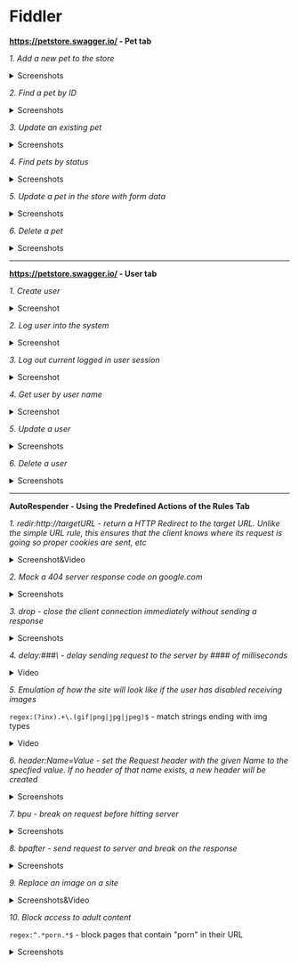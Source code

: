 # Fiddler

**https://petstore.swagger.io/ - Pet tab**

*1. Add a new pet to the store*

<details>
  <summary>Screenshots</summary>
  
  ![Fiddler](https://github.com/Meiliger/Fiddler/blob/main/Screenshots%20and%20Videos/Pet/Add%20a%20new%20pet%20-%20swagger.png)
  
  ![Fiddler](https://github.com/Meiliger/Fiddler/blob/main/Screenshots%20and%20Videos/Pet/Add%20parrot%20JSON.png)
</details>

*2. Find a pet by ID*

<details>
  <summary>Screenshots</summary>
  
  ![Fiddler](https://github.com/Meiliger/Fiddler/blob/main/Screenshots%20and%20Videos/Pet/Find%20pet%20-%20swagger.png)
  
  ![Fiddler](https://github.com/Meiliger/Fiddler/blob/main/Screenshots%20and%20Videos/Pet/Find%20pet%20-%20Fiddler.png)
</details>

*3. Update an existing pet*

<details>
  <summary>Screenshots</summary>
  
  ![Fiddler](https://github.com/Meiliger/Fiddler/blob/main/Screenshots%20and%20Videos/Pet/Update%20pet%20in%20swagger.png)
  
  ![Fiddler](https://github.com/Meiliger/Fiddler/blob/main/Screenshots%20and%20Videos/Pet/Update%20pet%20in%20fiddler.png)
</details>


*4. Find pets by status*

<details>
  <summary>Screenshots</summary>
  
  ![Fiddler](https://github.com/Meiliger/Fiddler/blob/main/Screenshots%20and%20Videos/Pet/Available%20in%20swagger.png)
  
  ![Fiddler](https://github.com/Meiliger/Fiddler/blob/main/Screenshots%20and%20Videos/Pet/Available%20-%20Fiddler.png)
</details>

*5. Update a pet in the store with form data*

<details>
  <summary>Screenshots</summary>
  
  ![Fiddler](https://github.com/Meiliger/Fiddler/blob/main/Screenshots%20and%20Videos/Pet/Update%20pet%20with%20form%20data%20-%20swagger.png)
  
  ![Fiddler](https://github.com/Meiliger/Fiddler/blob/main/Screenshots%20and%20Videos/Pet/Update%20pet%20with%20form%20data%20-%20Fiddler.png)
</details>

*6. Delete a pet*

<details>
  <summary>Screenshots</summary>
  
  ![Fiddler](https://github.com/Meiliger/Fiddler/blob/main/Screenshots%20and%20Videos/Pet/Delete%20a%20pet%20in%20swagger.png)
  
  ![Fiddler](https://github.com/Meiliger/Fiddler/blob/main/Screenshots%20and%20Videos/Pet/Delete%20pet%20-%20Fiddler.png)
  
  ![Fiddler](https://github.com/Meiliger/Fiddler/blob/main/Screenshots%20and%20Videos/Pet/Get%20delete%20check.png)
</details>

***

**https://petstore.swagger.io/ - User tab**

*1. Create user*

<details>
  <summary>Screenshot</summary>
  
  ![Fiddler](https://github.com/Meiliger/Fiddler/blob/main/Screenshots%20and%20Videos/User/Create%20user.png)
</details>

*2. Log user into the system*

<details>
  <summary>Screenshot</summary>
  
  ![Fiddler](https://github.com/Meiliger/Fiddler/blob/main/Screenshots%20and%20Videos/User/Log%20in.png)
</details>

*3. Log out current logged in user session*

<details>
  <summary>Screenshot</summary>
  
  ![Fiddler](https://github.com/Meiliger/Fiddler/blob/main/Screenshots%20and%20Videos/User/Log%20out.png)
</details>

*4. Get user by user name*

<details>
  <summary>Screenshot</summary>
  
  ![Fiddler](https://github.com/Meiliger/Fiddler/blob/main/Screenshots%20and%20Videos/User/Get%20user%20by%20user%20name%201.png)
</details>

*5. Update a user*

<details>
  <summary>Screenshots</summary>
  
  ![Fiddler](https://github.com/Meiliger/Fiddler/blob/main/Screenshots%20and%20Videos/User/Updated%20user%20-%20Swagger.png)
  
  ![Fiddler](https://github.com/Meiliger/Fiddler/blob/main/Screenshots%20and%20Videos/User/Updated%20user%20-%20Fiddler.png)
  
  ![Fiddler](https://github.com/Meiliger/Fiddler/blob/main/Screenshots%20and%20Videos/User/Get%20user%20by%20user%20name%202.png)
</details>

*6. Delete a user*

<details>
  <summary>Screenshots</summary>
  
  ![Fiddler](https://github.com/Meiliger/Fiddler/blob/main/Screenshots%20and%20Videos/User/Delete%20user.png)
  
  ![Fiddler](https://github.com/Meiliger/Fiddler/blob/main/Screenshots%20and%20Videos/User/Get%20user%20by%20user%20name%203.png)
</details>

***

**AutoRespender - Using the Predefined Actions of the Rules Tab**

*1. redir:http://targetURL - return a HTTP Redirect to the target URL. Unlike the simple URL rule, this ensures that the client knows where its request is going so proper cookies are sent, etc*

<details>
  <summary>Screenshot&Video</summary>
  
  ![Fiddler](https://github.com/Meiliger/Fiddler/blob/main/Screenshots%20and%20Videos/AutoRespender/Redirect.png)
  
  [![Fiddler]()](https://drive.google.com/file/d/14_8q0qR81Ac0EZP0Nz6m5t2TbB5ssvVF/view?usp=share_link)
</details>

*2. Mock a 404 server response code on google.com*

<details>
  <summary>Screenshots</summary>
  
  ![Fiddler](https://github.com/Meiliger/Fiddler/blob/main/Screenshots%20and%20Videos/AutoRespender/404%201.png)
  
  ![Fiddler](https://github.com/Meiliger/Fiddler/blob/main/Screenshots%20and%20Videos/AutoRespender/404%202.png)
  
  ![Fiddler](https://github.com/Meiliger/Fiddler/blob/main/Screenshots%20and%20Videos/AutoRespender/404%203.png)
</details>

*3. drop - close the client connection immediately without sending a response*

<details>
  <summary>Screenshots</summary>
  
  ![Fiddler](https://github.com/Meiliger/Fiddler/blob/main/Screenshots%20and%20Videos/AutoRespender/dropped%201.png)
  
  ![Fiddler](https://github.com/Meiliger/Fiddler/blob/main/Screenshots%20and%20Videos/AutoRespender/dropped%202.png)
</details>

*4. delay:###\ - delay sending request to the server by #### of milliseconds*

<details>
  <summary>Video</summary>
  
  [![Fiddler]()](https://drive.google.com/file/d/1tUoOwTkT0vDoxw76zX3yGNPShs-2LbF0/view?usp=share_link)
</details>

*5. Emulation of how the site will look like if the user has disabled receiving images*

`regex:(?inx).+\.(gif|png|jpg|jpeg)$` - match strings ending with img types

<details>
  <summary>Video</summary>
  
  [![Fiddler]()](https://drive.google.com/file/d/1zayco96z1n5PpawtxT4ZICB0eJIUt2O2/view?usp=share_link)
</details>

*6. header:Name=Value - set the Request header with the given Name to the specfied value. If no header of that name exists, a new header will be created*

<details>
  <summary>Screenshots</summary>
  
  ![Fiddler](https://github.com/Meiliger/Fiddler/blob/main/Screenshots%20and%20Videos/AutoRespender/add%20a%20header%201.png)
  
  ![Fiddler](https://github.com/Meiliger/Fiddler/blob/main/Screenshots%20and%20Videos/AutoRespender/add%20a%20header%202.png)
  
  ![Fiddler](https://github.com/Meiliger/Fiddler/blob/main/Screenshots%20and%20Videos/AutoRespender/change%20header%20on%20google%201.png)
  
  ![Fiddler](https://github.com/Meiliger/Fiddler/blob/main/Screenshots%20and%20Videos/AutoRespender/change%20header%20on%20google%202.png)
  
  [![Fiddler]()](https://drive.google.com/file/d/1P5QY69B_7g5ffh8bUG40GNu5BV-d_QtG/view?usp=share_link)
</details>

*7. bpu - break on request before hitting server*

<details>
  <summary>Screenshots</summary>
  
  ![Fiddler](https://github.com/Meiliger/Fiddler/blob/main/Screenshots%20and%20Videos/AutoRespender/petstoremain.png)
  
  ![Fiddler](https://github.com/Meiliger/Fiddler/blob/main/Screenshots%20and%20Videos/AutoRespender/bpu%201.png)
  
  ![Fiddler](https://github.com/Meiliger/Fiddler/blob/main/Screenshots%20and%20Videos/AutoRespender/bpu%202.png)
  
  ![Fiddler](https://github.com/Meiliger/Fiddler/blob/main/Screenshots%20and%20Videos/AutoRespender/bpu%203.png)
  
  ![Fiddler](https://github.com/Meiliger/Fiddler/blob/main/Screenshots%20and%20Videos/AutoRespender/bpu%204.png)
  
  ![Fiddler](https://github.com/Meiliger/Fiddler/blob/main/Screenshots%20and%20Videos/AutoRespender/bpu%205.png)
  
  ![Fiddler](https://github.com/Meiliger/Fiddler/blob/main/Screenshots%20and%20Videos/AutoRespender/bpu%206.png)
  
  ![Fiddler](https://github.com/Meiliger/Fiddler/blob/main/Screenshots%20and%20Videos/AutoRespender/bpu%207.png)
</details>

*8. bpafter - send request to server and break on the response*

<details>
  <summary>Screenshots</summary>
  
  ![Fiddler](https://github.com/Meiliger/Fiddler/blob/main/Screenshots%20and%20Videos/AutoRespender/bpafter%201.png)
  
  ![Fiddler](https://github.com/Meiliger/Fiddler/blob/main/Screenshots%20and%20Videos/AutoRespender/bpafter%202.png)
  
  ![Fiddler](https://github.com/Meiliger/Fiddler/blob/main/Screenshots%20and%20Videos/AutoRespender/bpafter%203.png)
</details>

*9. Replace an image on a site*

<details>
  <summary>Screenshots&Video</summary>
  
  ![Fiddler](https://github.com/Meiliger/Fiddler/blob/main/Screenshots%20and%20Videos/AutoRespender/replace%20image%201.png)
  
  ![Fiddler](https://github.com/Meiliger/Fiddler/blob/main/Screenshots%20and%20Videos/AutoRespender/replace%20image%202.png)
  
  ![Fiddler](https://github.com/Meiliger/Fiddler/blob/main/Screenshots%20and%20Videos/AutoRespender/replace%20image%203.png)
  
  [![Fiddler]()](https://drive.google.com/file/d/18sHXlEyRkb7x1dGspKjiDj3-WjDUbhrb/view?usp=share_link)
</details>

*10. Block access to adult content*

`regex:^.*porn.*$` - block pages that contain "porn" in their URL

<details>
  <summary>Screenshots</summary>
  
  ![Fiddler](https://github.com/Meiliger/Fiddler/blob/main/Screenshots%20and%20Videos/AutoRespender/block%20pages%201.png)
  
  ![Fiddler](https://github.com/Meiliger/Fiddler/blob/main/Screenshots%20and%20Videos/AutoRespender/block%20pages%202.png)
</details>


